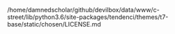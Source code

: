 /home/damnedscholar/github/devilbox/data/www/c-street/lib/python3.6/site-packages/tendenci/themes/t7-base/static/chosen/LICENSE.md